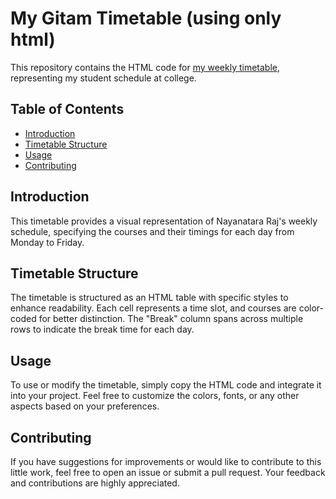# My Gitam Timetable (using only html)

This repository contains the HTML code for [my weekly timetable](https://nayanatara07.github.io/My-Timetable-GITAM/), representing my student schedule at college.

## Table of Contents

- [Introduction](#introduction)
- [Timetable Structure](#timetable-structure)
- [Usage](#usage)
- [Contributing](#contributing)

## Introduction

This timetable provides a visual representation of Nayanatara Raj's weekly schedule, specifying the courses and their timings for each day from Monday to Friday.

## Timetable Structure

The timetable is structured as an HTML table with specific styles to enhance readability. Each cell represents a time slot, and courses are color-coded for better distinction. The "Break" column spans across multiple rows to indicate the break time for each day.

## Usage

To use or modify the timetable, simply copy the HTML code and integrate it into your project. Feel free to customize the colors, fonts, or any other aspects based on your preferences.

## Contributing

If you have suggestions for improvements or would like to contribute to this little work, feel free to open an issue or submit a pull request. Your feedback and contributions are highly appreciated.


